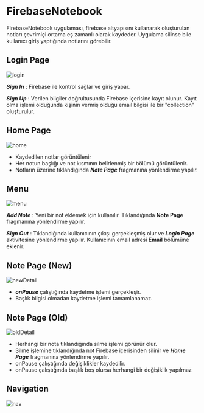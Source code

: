 # FirebaseNotebook
FirebaseNotebook uygulaması, firebase altyapısını kullanarak oluşturulan notları çevrimiçi ortama eş zamanlı olarak kaydeder. Uygulama silinse bile kullanıcı giriş yaptığında notlarını görebilir.

## Login Page
![login](https://github.com/Emreren11/FirebaseNotebook/assets/113580478/97920e21-eafd-4332-b48c-475fb71affc9)

***Sign In*** : Firebase ile kontrol sağlar ve giriş yapar.

***Sign Up*** : Verilen bilgiler doğrultusunda Firebase içerisine kayıt olunur. Kayıt olma işlemi olduğunda kişinin vermiş olduğu email bilgisi ile bir "collection" oluşturulur.

## Home Page
![home](https://github.com/Emreren11/FirebaseNotebook/assets/113580478/3831f74c-e796-4e3e-bb9c-fb8177ab9d37)

- Kaydedilen notlar görüntülenir
- Her notun başlığı ve not kısmının belirlenmiş bir bölümü görüntülenir.
- Notların üzerine tıklandığında ***Note Page*** fragmanına yönlendirme yapılır.

## Menu
![menu](https://github.com/Emreren11/FirebaseNotebook/assets/113580478/de712d4f-1a78-4743-af88-e90c52002f2e)

***Add Note*** : Yeni bir not eklemek için kullanılır. Tıklandığında **Note Page** fragmanına yönlendirme yapılır.

***Sign Out*** : Tıklandığında kullanıcının çıkışı gerçekleşmiş olur ve ***Login Page*** aktivitesine yönlendirme yapılır. Kullanıcının email adresi **Email** bölümüne eklenir.

## Note Page (New)
![newDetail](https://github.com/Emreren11/FirebaseNotebook/assets/113580478/a49124d5-b8d1-4bea-b6b2-426dfa550e99)

- ***onPause*** çalıştığında kaydetme işlemi gerçekleşir. 
- Başlık bilgisi olmadan kaydetme işlemi tamamlanamaz.

## Note Page (Old)
![oldDetail](https://github.com/Emreren11/FirebaseNotebook/assets/113580478/09c381ac-d912-4f23-865f-f0a850f05ba1)
- Herhangi bir nota tıklandığında silme işlemi görünür olur.
- Silme işlemine tıklandığında not Firebase içerisinden silinir ve ***Home Page*** fragmanına yönlendirme yapılır.
- onPause çalıştığında değişiklikler kaydedilir.
- onPause çalıştığında başlık boş olursa herhangi bir değişiklik yapılmaz


## Navigation
![nav](https://github.com/Emreren11/FirebaseNotebook/assets/113580478/f57d0b2a-2ff8-4e10-8e1d-8fd843a30e0f)


